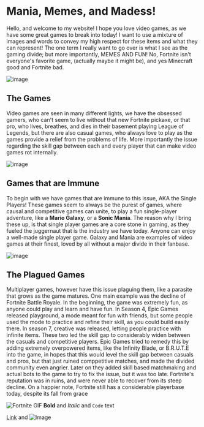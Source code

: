 # Mania, Memes, and Madess!
Hello, and welcome to my website! I hope you love video games, as we have some great games to break into today! I want to use a mixture of images and words to convey my high respect for these items and what they can represent! The one term I really want to go over is what I see as the gaming divide; but more importantly, MEMES AND FUN! No, Fortnite isn't everyone's favorite game, (actually maybe it might be), and yes Minecraft good and Fortnite bad. 

![image](https://user-images.githubusercontent.com/91553647/135190609-64c3ee02-8111-479b-9b04-221512f2fa45.png)

## The Games
Video games are seen in many different lights, we have the obsessed gamers, who can't seem to live without that new Fortnite pickaxe, or that pro, who lives, breathes, and dies in their basement playing League of Legends, but there are also casual games, who always love to play as the games provide a relief from the problems of life. More importantly the issue regarding the skill gap between each and every player that can make video games rot internally. 

![image](https://user-images.githubusercontent.com/91553647/135195705-a079a309-8a93-40f3-9fbc-48174b87756a.png)

## Games that are Immune

To begin with we have games that are immune to this issue, AKA the Single Players! These games seem to always be the purest of games, where causal and competitive games can unite, to play a fun single-player adventure, like a **Mario Galaxy**, or a **Sonic Mania**. The reason why I bring these up, is that single player games are a core stone in gaming, as they fueled the juggernaut that is the industry we have today. Anyone can enjoy a well-made single player game. Galaxy and Mania are examples of video games at their finest, loved by all without a major divide in their fanbase. 

![image](https://user-images.githubusercontent.com/91553647/135196937-c706b93f-e653-4c89-954e-9234a771254c.png)

## The Plagued Games
Multiplayer games, however have this issue plaguing them, like a parasite that grows as the game matures. One main example was the decline of Fortnite Battle Royale. In the beginning, the game was extremely fun, as anyone could play and learn and have fun. In Season 4, Epic Games released playground, a mode meant for fun with friends, but some people used the mode to practice and refine their skill, as you could build easily there. In season 7, creative was released, letting people practice with infinite items. These two led the skill gap to considerably widen between the casuals and competitive players. Epic Games tried to remedy this by adding extremely overpowered items, like the Infinity Blade, or B.R.U.T.E into the game, in hopes that this would level the skill gap between casuals and pros, but that just ruined comppetitive matches, and made the divided community even angrier. Later on they added skill based matchmaking and actual bots to the game to try to fix the issue, but it was too late. Fortnite's reputation was in ruins, and were never able to recover from its steep decline. On a happier note, Fortnite still has a considerable playerbase today, despite its fall from grace

![Fortnite GIF](https://c.tenor.com/3xUw0rsM0t4AAAAM/fortnite-take-the-l.gif)
**Bold** and _Italic_ and `Code` text 

[Link](url) and ![Image](src)
